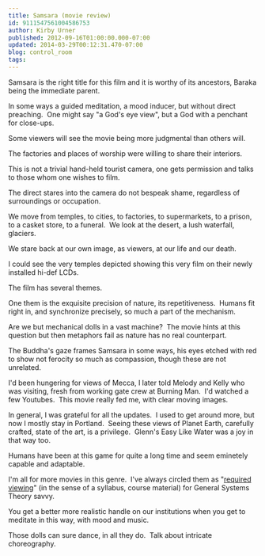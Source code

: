 ```yaml
---
title: Samsara (movie review)
id: 9111547561004586753
author: Kirby Urner
published: 2012-09-16T01:00:00.000-07:00
updated: 2014-03-29T00:12:31.470-07:00
blog: control_room
tags: 
---
```


Samsara is the right title for this film and it is worthy of its ancestors, Baraka being the immediate parent.

In some ways a guided meditation, a mood inducer, but without direct preaching.  One might say "a God's eye view", but a God with a penchant for close-ups.

Some viewers will see the movie being more judgmental than others will.

The factories and places of worship were willing to share their interiors.

This is not a trivial hand-held tourist camera, one gets permission and talks to those whom one wishes to film.

The direct stares into the camera do not bespeak shame, regardless of surroundings or occupation.

We move from temples, to cities, to factories, to supermarkets, to a prison, to a casket store, to a funeral.  We look at the desert, a lush waterfall, glaciers.

We stare back at our own image, as viewers, at our life and our death.

I could see the very temples depicted showing this very film on their newly installed hi-def LCDs.

The film has several themes.

One them is the exquisite precision of nature, its repetitiveness.  Humans fit right in, and synchronize precisely, so much a part of the mechanism.

Are we but mechanical dolls in a vast machine?  The movie hints at this question but then metaphors fail as nature has no real counterpart.

The Buddha's gaze frames Samsara in some ways, his eyes etched with red to show not ferocity so much as compassion, though these are not unrelated.

I'd been hungering for views of Mecca, I later told Melody and Kelly who was visiting, fresh from working gate crew at Burning Man.  I'd watched a few Youtubes.  This movie really fed me, with clear moving images.

In general, I was grateful for all the updates.  I used to get around more, but now I mostly stay in Portland.  Seeing these views of Planet Earth, carefully crafted, state of the art, is a privilege.  Glenn's Easy Like Water was a joy in that way too.

Humans have been at this game for quite a long time and seem eminetely capable and adaptable.

I'm all for more movies in this genre.  I've always circled them as "[required viewing](http://controlroom.blogspot.com/2009/05/flash-back.html)" (in the sense of a syllabus, course material) for General Systems Theory savvy.

You get a better more realistic handle on our institutions when you get to meditate in this way, with mood and music.

Those dolls can sure dance, in all they do.  Talk about intricate choreography.